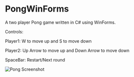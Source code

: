 # PongWinForms
A two player Pong game written in C# using WinForms.

Controls:

Player1: W to move up and S to move down

Player2: Up Arrow to move up and Down Arrow to move down

SpaceBar: Restart/Next round


![Pong Screenshot](http://i.imgur.com/3q5zEFI.png)
